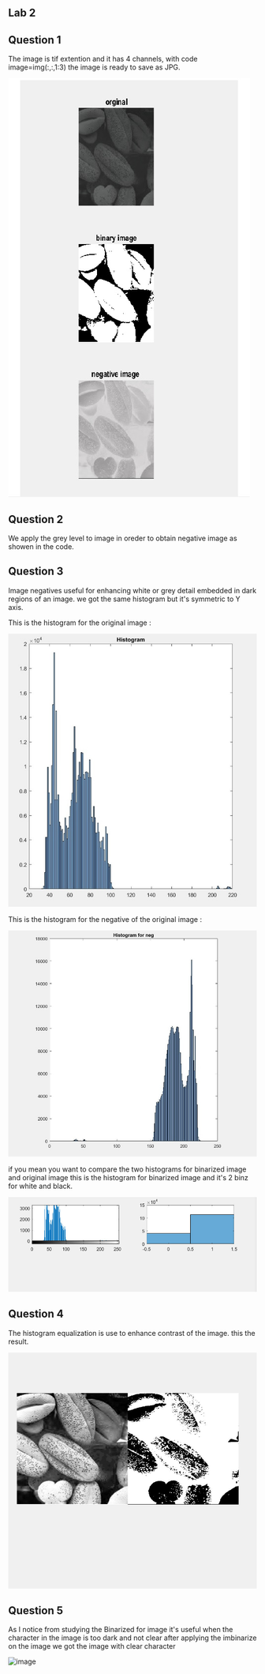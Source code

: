 ## Lab 2


## Question 1

The image is tif extention and it has 4 channels, with code image=img(:,:,1:3) the image is ready to save as JPG. 

![Image](https://github.com/khalid-00/Image_Process_Labs/blob/master/Lab_2/Images/image1.jpg)
## Question 2 
We apply the grey level to image in oreder to obtain negative image as showen in the code.


## Question 3 

Image negatives useful for enhancing white or grey detail embedded in dark regions of an image.
we got the same histogram but it's symmetric to Y axis.

This is the histogram for the original image :

![image](https://github.com/khalid-00/Image_Process_Labs/blob/master/Lab_2/Images/histogram-002.jpg)

This is the histogram for the negative of the original image :

![image2](https://github.com/khalid-00/Image_Process_Labs/blob/master/Lab_2/Images/histogram-003.jpg)

if you mean you want to compare the two histograms for binarized image and original image this is the histogram for binarized image and it's  2 binz for white and black. 

![image](https://github.com/khalid-00/Image_Process_Labs/blob/master/Lab_2/Images/image-001.jpg)


## Question 4 

The histogram equalization is use to enhance contrast of the image. 
this the result.

![image](https://github.com/khalid-00/Image_Process_Labs/blob/master/Lab_2/Images/image-003.jpg)
## Question 5 
As I notice from studying the Binarized for image it's useful when the character  in the image is too dark and not clear after applying the imbinarize on the image we got the image with clear character 

![image](https://programmer.help/images/blog/7ee8b9a7a1c5a396fce5d0464159b75e.jpg)




